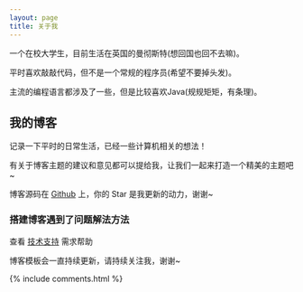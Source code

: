 ```yaml
---
layout: page
title: 关于我 
---
```


一个在校大学生，目前生活在英国的曼彻斯特(想回国也回不去嘛)。

平时喜欢敲敲代码，但不是一个常规的程序员(希望不要掉头发)。

主流的编程语言都涉及了一些，但是比较喜欢Java(规规矩矩，有条理)。

<h2> 我的博客 </h2>  

记录一下平时的日常生活，已经一些计算机相关的想法！

<!-- 如果你想搭建一个跟我一样的博客，可以看我的 
<a href="/2016/10/jekyll_tutorials1/"> Jekyll 搭建个人博客 </a>
教程 -->


有关于博客主题的建议和意见都可以提给我，让我们一起来打造一个精美的主题吧~ 

博客源码在 <a target="_blank" href='https://github.com/KevinIsMe01/KevinIsMe01.github.io'>Github</a> 上，你的 Star 是我更新的动力，谢谢~


<h3> 搭建博客遇到了问题解法方法 </h3>  

查看 [技术支持](https://kevinisme01.github.io/support/) 需求帮助

博客模板会一直持续更新，请持续关注我，谢谢~

{% include comments.html %}

